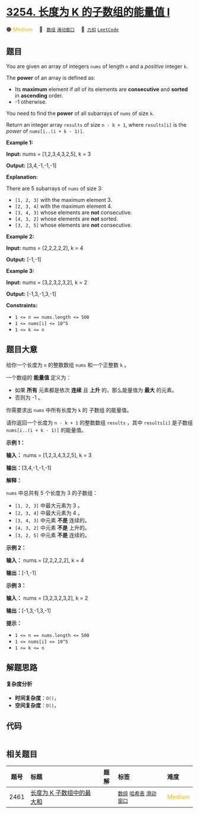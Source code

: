 # [3254. 长度为 K 的子数组的能量值 I](https://2xiao.github.io/leetcode-js/problem/3254.html)

🟠 <font color=#ffb800>Medium</font>&emsp; 🔖&ensp; [`数组`](/tag/array.md) [`滑动窗口`](/tag/sliding-window.md)&emsp; 🔗&ensp;[`力扣`](https://leetcode.cn/problems/find-the-power-of-k-size-subarrays-i) [`LeetCode`](https://leetcode.com/problems/find-the-power-of-k-size-subarrays-i)

## 题目

You are given an array of integers `nums` of length `n` and a _positive_
integer `k`.

The **power** of an array is defined as:

  * Its **maximum** element if _all_ of its elements are **consecutive** and **sorted** in **ascending** order.
  * -1 otherwise.

You need to find the **power** of all subarrays of `nums` of size `k`.

Return an integer array `results` of size `n - k + 1`, where `results[i]` is
the _power_ of `nums[i..(i + k - 1)]`.



**Example 1:**

**Input:** nums = [1,2,3,4,3,2,5], k = 3

**Output:** [3,4,-1,-1,-1]

**Explanation:**

There are 5 subarrays of `nums` of size 3:

  * `[1, 2, 3]` with the maximum element 3.
  * `[2, 3, 4]` with the maximum element 4.
  * `[3, 4, 3]` whose elements are **not** consecutive.
  * `[4, 3, 2]` whose elements are **not** sorted.
  * `[3, 2, 5]` whose elements are **not** consecutive.

**Example 2:**

**Input:** nums = [2,2,2,2,2], k = 4

**Output:** [-1,-1]

**Example 3:**

**Input:** nums = [3,2,3,2,3,2], k = 2

**Output:** [-1,3,-1,3,-1]



**Constraints:**

  * `1 <= n == nums.length <= 500`
  * `1 <= nums[i] <= 10^5`
  * `1 <= k <= n`


## 题目大意

给你一个长度为 `n` 的整数数组 `nums` 和一个正整数 `k` 。

一个数组的 **能量值** 定义为：

  * 如果 **所有**  元素都是依次 **连续** 且 **上升** 的，那么能量值为 **最大**  的元素。
  * 否则为 -1 。

你需要求出 `nums` 中所有长度为 `k` 的 子数组 的能量值。

请你返回一个长度为 `n - k + 1` 的整数数组 `results` ，其中 `results[i]` 是子数组 `nums[i..(i + k -
1)]` 的能量值。



**示例 1：**

**输入：** nums = [1,2,3,4,3,2,5], k = 3

**输出：**[3,4,-1,-1,-1]

**解释：**

`nums` 中总共有 5 个长度为 3 的子数组：

  * `[1, 2, 3]` 中最大元素为 3 。
  * `[2, 3, 4]` 中最大元素为 4 。
  * `[3, 4, 3]` 中元素 **不是**  连续的。
  * `[4, 3, 2]` 中元素 **不是**  上升的。
  * `[3, 2, 5]` 中元素 **不是**  连续的。

**示例 2：**

**输入：** nums = [2,2,2,2,2], k = 4

**输出：**[-1,-1]

**示例 3：**

**输入：** nums = [3,2,3,2,3,2], k = 2

**输出：**[-1,3,-1,3,-1]



**提示：**

  * `1 <= n == nums.length <= 500`
  * `1 <= nums[i] <= 10^5`
  * `1 <= k <= n`


## 解题思路

#### 复杂度分析

- **时间复杂度**：`O()`，
- **空间复杂度**：`O()`，

## 代码

```javascript

```

## 相关题目

<!-- prettier-ignore -->
| 题号 | 标题 | 题解 | 标签 | 难度 |
| :------: | :------ | :------: | :------ | :------ |
| 2461 | [长度为 K 子数组中的最大和](https://leetcode.com/problems/maximum-sum-of-distinct-subarrays-with-length-k) |  |  [`数组`](/tag/array.md) [`哈希表`](/tag/hash-table.md) [`滑动窗口`](/tag/sliding-window.md) | <font color=#ffb800>Medium</font> |